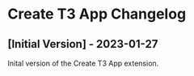 # Create T3 App Changelog

## [Initial Version] - 2023-01-27

Inital version of the Create T3 App extension.